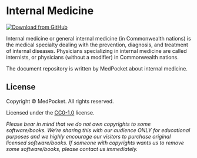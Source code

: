 # Internal Medicine

[![Download from GitHub](https://img.shields.io/github/repo-size/MedPocket/Internal-Medicine?logo=github&label=Download)](https://github.com/MedPocket/Internal-Medicine/archive/refs/heads/main.zip)

Internal medicine or general internal medicine (in Commonwealth nations) is the medical specialty dealing with the prevention, diagnosis, and treatment of internal diseases.
Physicians specializing in internal medicine are called internists, or physicians (without a modifier) in Commonwealth nations.

The document repository is written by MedPocket about internal medicine.

## License
Copyright &copy; MedPocket. All rights reserved.

Licensed under the [CC0-1.0](LICENSE) license.

*Please bear in mind that we do not own copyrights to some software/books. We’re sharing this with our audience ONLY for educational purposes and we highly encourage our visitors to purchase original licensed software/books. If someone with copyrights wants us to remove some software/books, please contact us immediately.*
